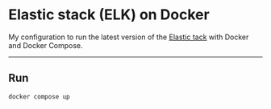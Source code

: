 # Elastic stack (ELK) on Docker

My configuration to run the latest version of the [Elastic tack](https://www.elastic.co/elastic-stack/) with Docker and Docker Compose.

---

## Run

```sh
docker compose up
```
